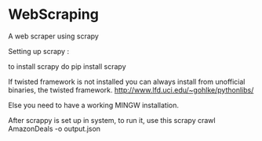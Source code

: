 # WebScraping
A web scraper using scrapy


Setting up scrapy :

to install scrapy do 
pip install scrapy

If twisted framework is not installed you can always install from unofficial binaries, the twisted framework. 
http://www.lfd.uci.edu/~gohlke/pythonlibs/

Else you need to have a working MINGW installation.

After scrappy is set up in system, to run it, use this 
scrapy crawl AmazonDeals -o output.json
